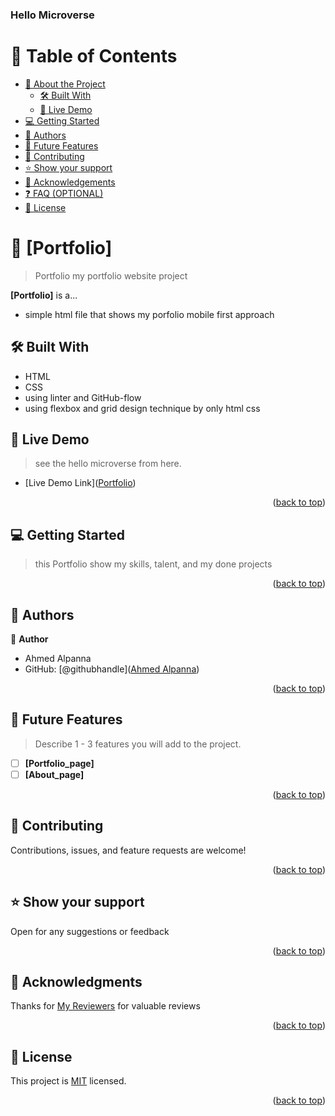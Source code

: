<a name="readme-top"></a>

  <h3><b>Hello Microverse</b></h3>

</div>

# 📗 Table of Contents

- [📖 About the Project](#about-project)
  - [🛠 Built With](#built-with)
  - [🚀 Live Demo](#live-demo)
- [💻 Getting Started](#getting-started)
- [👥 Authors](#authors)
- [🔭 Future Features](#future-features)
- [🤝 Contributing](#contributing)
- [⭐️ Show your support](#support)
- [🙏 Acknowledgements](#acknowledgements)
- [❓ FAQ (OPTIONAL)](#faq)
- [📝 License](#license)

# 📖 [Portfolio] <a name="about-project"></a>

> Portfolio my portfolio website project

**[Portfolio]** is a...
- simple html file that shows my porfolio mobile first approach
## 🛠 Built With <a name="built-with"></a>
- HTML
- CSS
- using linter and GitHub-flow
- using flexbox and grid design technique by only html css

## 🚀 Live Demo <a name="live-demo"></a>

> see the hello microverse from here.

- [Live Demo Link](<a href="https://raw.githack.com/ALPANNA-GH/Portfolio/HomePage/index.html" target="_blank" >Portfolio</a>)

<p align="right">(<a href="#readme-top">back to top</a>)</p>

## 💻 Getting Started <a name="getting-started"></a>

> this Portfolio show my skills, talent, and my done projects

<p align="right">(<a href="#readme-top">back to top</a>)</p>

## 👥 Authors <a name="authors"></a>


👤 **Author**

- Ahmed Alpanna
- GitHub: [@githubhandle](<a href="https://github.com/ALPANNA-GH" target="_blank">Ahmed Alpanna</a>)


<p align="right">(<a href="#readme-top">back to top</a>)</p>


## 🔭 Future Features <a name="future-features"></a>

> Describe 1 - 3 features you will add to the project.

- [ ] **[Portfolio_page]**
- [ ] **[About_page]**

<p align="right">(<a href="#readme-top">back to top</a>)</p>


## 🤝 Contributing <a name="contributing"></a>

Contributions, issues, and feature requests are welcome!


<p align="right">(<a href="#readme-top">back to top</a>)</p>

## ⭐️ Show your support <a name="support"></a>

Open for any suggestions or feedback

<p align="right">(<a href="#readme-top">back to top</a>)</p>

## 🙏 Acknowledgments <a name="acknowledgements"></a>

Thanks for <a href="https://github.com/V-Blaze" target="_blank">My Reviewers</a> for valuable reviews

<p align="right">(<a href="#readme-top">back to top</a>)</p>

## 📝 License <a name="license"></a>

This project is [MIT](./LICENSE) licensed.

<p align="right">(<a href="#readme-top">back to top</a>)</p>


